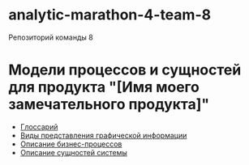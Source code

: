 # analytic-marathon-4-team-8

Репозиторий команды 8

# Модели процессов и сущностей для продукта "[Имя моего замечательного продукта]"

- [Глоссарий](./0-glossary.md)
- [Виды представления графической информации](./1-types-of-representation-of-graphic-info.md)
- [Описание бизнес-процессов](./2-description-of-business-processes.md)
- [Описание сущностей системы](./3-description-of-system-entities.md)